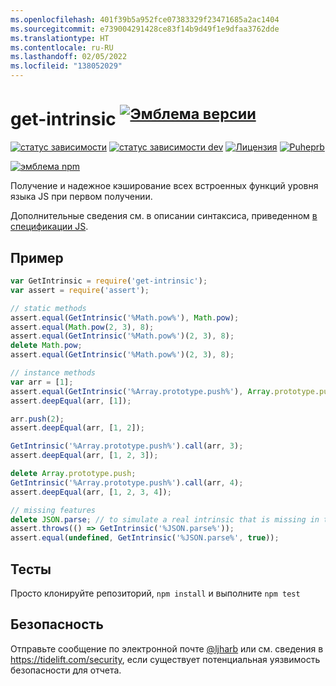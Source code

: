 ```yaml
---
ms.openlocfilehash: 401f39b5a952fce07383329f23471685a2ac1404
ms.sourcegitcommit: e739004291428ce83f14b9d49f1e9dfaa3762dde
ms.translationtype: HT
ms.contentlocale: ru-RU
ms.lasthandoff: 02/05/2022
ms.locfileid: "138052029"
---
```

# <a name="get-intrinsic-supversion-badgenpm-version-svgpackage-urlsup"></a>get-intrinsic <sup>[![Эмблема версии][npm-version-svg]][package-url]</sup>

[![статус зависимости][deps-svg]][deps-url]
[![статус зависимости dev][dev-deps-svg]][dev-deps-url]
[![Лицензия][license-image]][license-url]
[![Puheprb][downloads-image]][downloads-url]

[![эмблема npm][npm-badge-png]][package-url]

Получение и надежное кэширование всех встроенных функций уровня языка JS при первом получении.

Дополнительные сведения см. в описании синтаксиса, приведенном [в спецификации JS](https://tc39.es/ecma262/#sec-well-known-intrinsic-objects).

## <a name="example"></a>Пример

```js
var GetIntrinsic = require('get-intrinsic');
var assert = require('assert');

// static methods
assert.equal(GetIntrinsic('%Math.pow%'), Math.pow);
assert.equal(Math.pow(2, 3), 8);
assert.equal(GetIntrinsic('%Math.pow%')(2, 3), 8);
delete Math.pow;
assert.equal(GetIntrinsic('%Math.pow%')(2, 3), 8);

// instance methods
var arr = [1];
assert.equal(GetIntrinsic('%Array.prototype.push%'), Array.prototype.push);
assert.deepEqual(arr, [1]);

arr.push(2);
assert.deepEqual(arr, [1, 2]);

GetIntrinsic('%Array.prototype.push%').call(arr, 3);
assert.deepEqual(arr, [1, 2, 3]);

delete Array.prototype.push;
GetIntrinsic('%Array.prototype.push%').call(arr, 4);
assert.deepEqual(arr, [1, 2, 3, 4]);

// missing features
delete JSON.parse; // to simulate a real intrinsic that is missing in the environment
assert.throws(() => GetIntrinsic('%JSON.parse%'));
assert.equal(undefined, GetIntrinsic('%JSON.parse%', true));
```

## <a name="tests"></a>Тесты
Просто клонируйте репозиторий, `npm install` и выполните `npm test`

## <a name="security"></a>Безопасность

Отправьте сообщение по электронной почте [@ljharb](https://github.com/ljharb) или см. сведения в https://tidelift.com/security, если существует потенциальная уязвимость безопасности для отчета.

[package-url]: https://npmjs.org/package/get-intrinsic
[npm-version-svg]: http://versionbadg.es/ljharb/get-intrinsic.svg
[deps-svg]: https://david-dm.org/ljharb/get-intrinsic.svg
[deps-url]: https://david-dm.org/ljharb/get-intrinsic
[dev-deps-svg]: https://david-dm.org/ljharb/get-intrinsic/dev-status.svg
[dev-deps-url]: https://david-dm.org/ljharb/get-intrinsic#info=devDependencies
[npm-badge-png]: https://nodei.co/npm/get-intrinsic.png?downloads=true&stars=true
[license-image]: https://img.shields.io/npm/l/get-intrinsic.svg
[license-url]: LICENSE
[downloads-image]: https://img.shields.io/npm/dm/get-intrinsic.svg
[downloads-url]: https://npm-stat.com/charts.html?package=get-intrinsic

